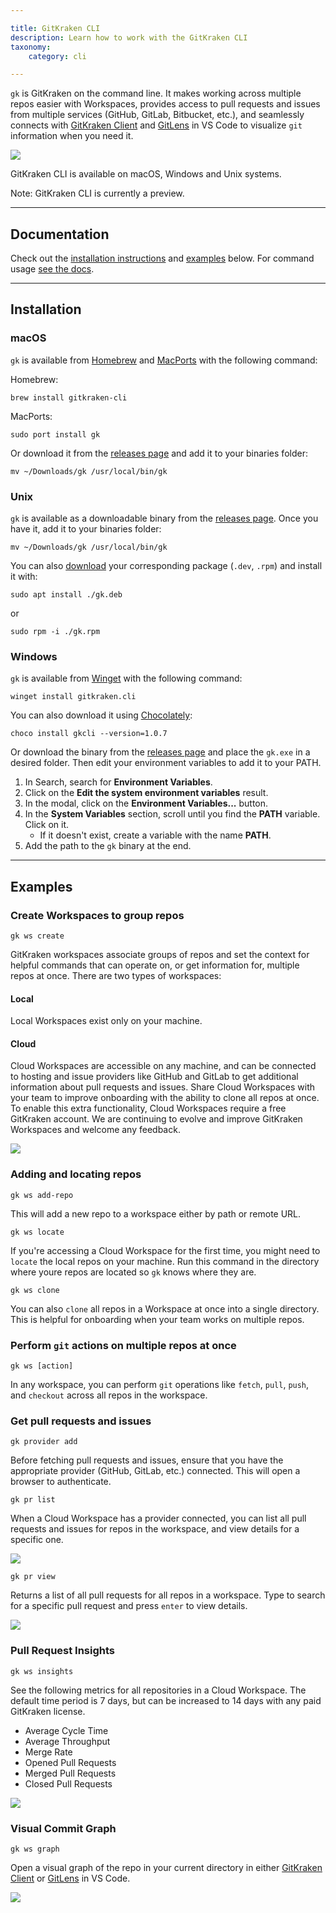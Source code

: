 ```yaml
---

title: GitKraken CLI
description: Learn how to work with the GitKraken CLI
taxonomy:
    category: cli

---
```


`gk` is GitKraken on the command line. It makes working across multiple repos easier with Workspaces, provides access to pull requests and issues from multiple services (GitHub, GitLab, Bitbucket, etc.), and seamlessly connects with [GitKraken Client](https://www.gitkraken.com/git-client) and [GitLens](https://marketplace.visualstudio.com/items?itemName=eamodio.gitlens) in VS Code to visualize `git` information when you need it.

<img src="/wp-content/uploads/cli-gk.png" class="img-responsive center img-bordered">

GitKraken CLI is available on macOS, Windows and Unix systems.

<div class='callout callout--basic'>
   	<p>Note: GitKraken CLI is currently a preview.</p>
</div>

***

## Documentation

Check out the [installation instructions](/gitkraken-client/gitkraken-cli/#Installation) and [examples](/gitkraken-client/gitkraken-cli/#Examples) below. For command usage [see the docs](https://gitkraken.github.io/gk-cli/).

***

## Installation

### macOS 

`gk` is available from [Homebrew](https://brew.sh/) and [MacPorts](https://www.macports.org/) with the following command:

Homebrew:

```
brew install gitkraken-cli
```

MacPorts:

```
sudo port install gk
```

Or download it from the [releases page](https://github.com/gitkraken/gk-cli/releases/latest) and add it to your binaries folder:

```
mv ~/Downloads/gk /usr/local/bin/gk
``` 

### Unix

`gk` is available as a downloadable binary from the [releases page](https://github.com/gitkraken/gk-cli/releases/latest). Once you have it, add it to your binaries folder:

```
mv ~/Downloads/gk /usr/local/bin/gk
``` 

You can also [download](https://github.com/gitkraken/gk-cli/releases/latest) your corresponding package (`.dev`, `.rpm`) and install it with:

```
sudo apt install ./gk.deb
```

or 

```
sudo rpm -i ./gk.rpm
```

### Windows

`gk` is available from [Winget](https://github.com/microsoft/winget-cli) with the following command:

```
winget install gitkraken.cli
```

You can also download it using [Chocolately](https://community.chocolatey.org/packages/GKCLI):

```
choco install gkcli --version=1.0.7
```

Or download the binary from the [releases page](https://github.com/gitkraken/gk-cli/releases/latest) and place the `gk.exe` in a desired folder. Then edit your environment variables to add it to your PATH.

1. In Search, search for **Environment Variables**.
2. Click on the **Edit the system environment variables** result.
3. In the modal, click on the **Environment Variables...** button.
4. In the **System Variables** section, scroll until you find the **PATH** variable. Click on it.
    - If it doesn't exist, create a variable with the name **PATH**. 
5. Add the path to the `gk` binary at the end.

***

## Examples

### Create Workspaces to group repos

```
gk ws create
```

GitKraken workspaces associate groups of repos and set the context for helpful commands that can operate on, or get information for, multiple repos at once. There are two types of workspaces:

#### Local
Local Workspaces exist only on your machine.

#### Cloud
Cloud Workspaces are accessible on any machine, and can be connected to hosting and issue providers like GitHub and GitLab to get additional information about pull requests and issues. Share Cloud Workspaces with your team to improve onboarding with the ability to clone all repos at once. To enable this extra functionality, Cloud Workspaces require a free GitKraken account. We are continuing to evolve and improve GitKraken Workspaces and welcome any feedback.

<img src="/wp-content/uploads/cli-ws-create.png" class="img-responsive center img-bordered">

### Adding and locating repos

```
gk ws add-repo
```

This will add a new repo to a workspace either by path or remote URL.

```
gk ws locate
```

If you're accessing a Cloud Workspace for the first time, you might need to `locate` the local repos on your machine. Run this command in the directory where youre repos are located so `gk` knows where they are.

```
gk ws clone
```

You can also `clone` all repos in a Workspace at once into a single directory. This is helpful for onboarding when your team works on multiple repos.

### Perform `git` actions on multiple repos at once

```
gk ws [action]
```

In any workspace, you can perform `git` operations like `fetch`, `pull`, `push`, and `checkout` across all repos in the workspace.

### Get pull requests and issues

```
gk provider add
```

Before fetching pull requests and issues, ensure that you have the appropriate provider (GitHub, GitLab, etc.) connected. This will open a browser to authenticate.

```
gk pr list
```

When a Cloud Workspace has a provider connected, you can list all pull requests and issues for repos in the workspace, and view details for a specific one.

<img src="/wp-content/uploads/cli-pr-list.png" class="img-responsive center img-bordered">

```
gk pr view
```

Returns a list of all pull requests for all repos in a workspace. Type to search for a specific pull request and press `enter` to view details.

<img src="/wp-content/uploads/cli-pr-view.png" class="img-responsive center img-bordered">

### Pull Request Insights

```
gk ws insights
```

See the following metrics for all repositories in a Cloud Workspace. The default time period is 7 days, but can be increased to 14 days with any paid GitKraken license.
- Average Cycle Time
- Average Throughput
- Merge Rate
- Opened Pull Requests
- Merged Pull Requests
- Closed Pull Requests

<img src="/wp-content/uploads/cli-ws-insights.png" class="img-responsive center img-bordered">

### Visual Commit Graph

```
gk ws graph
```

Open a visual graph of the repo in your current directory in either [GitKraken Client](https://www.gitkraken.com/git-client) or [GitLens](https://marketplace.visualstudio.com/items?itemName=eamodio.gitlens) in VS Code.

<img src='/wp-content/uploads/cli-gk-graph.gif' class='img-bordered img-responsive center'>
